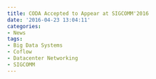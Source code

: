 ```yaml
---
title: CODA Accepted to Appear at SIGCOMM'2016
date: '2016-04-23 13:04:11'
categories:
- News
tags:
- Big Data Systems
- Coflow
- Datacenter Networking
- SIGCOMM
---
```


